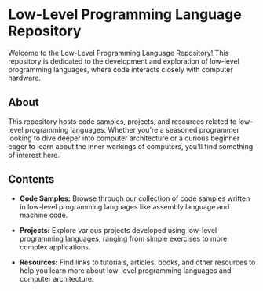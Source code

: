 # Low-Level Programming Language Repository

Welcome to the Low-Level Programming Language Repository! This repository is dedicated to the development and exploration of low-level programming languages, where code interacts closely with computer hardware.

## About

This repository hosts code samples, projects, and resources related to low-level programming languages. Whether you're a seasoned programmer looking to dive deeper into computer architecture or a curious beginner eager to learn about the inner workings of computers, you'll find something of interest here.

## Contents

- **Code Samples:** Browse through our collection of code samples written in low-level programming languages like assembly language and machine code.
  
- **Projects:** Explore various projects developed using low-level programming languages, ranging from simple exercises to more complex applications.

- **Resources:** Find links to tutorials, articles, books, and other resources to help you learn more about low-level programming languages and computer architecture.


